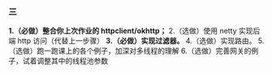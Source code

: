 ### 三

**1.（必做）整合你上次作业的 httpclient/okhttp；**
2.（选做）使用 netty 实现后端 http 访问（代替上一步骤）
**3.（必做）实现过滤器。**
4.（选做）实现路由。
5.（选做）跑一跑课上的各个例子，加深对多线程的理解
6.（选做）完善网关的例子，试着调整其中的线程池参数